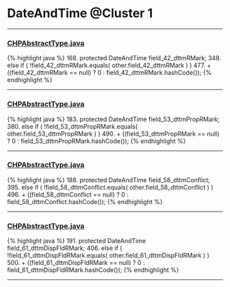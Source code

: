 # DateAndTime @Cluster 1

***

### [CHPAbstractType.java](https://searchcode.com/codesearch/view/97384327/)
{% highlight java %}
168. protected DateAndTime field_42_dttmRMark;
348.     else if ( !field_42_dttmRMark.equals( other.field_42_dttmRMark ) )
477.             + ((field_42_dttmRMark == null) ? 0 : field_42_dttmRMark.hashCode());
{% endhighlight %}

***

### [CHPAbstractType.java](https://searchcode.com/codesearch/view/97384327/)
{% highlight java %}
183. protected DateAndTime field_53_dttmPropRMark;
380.     else if ( !field_53_dttmPropRMark.equals( other.field_53_dttmPropRMark ) )
490.             + ((field_53_dttmPropRMark == null) ? 0 : field_53_dttmPropRMark.hashCode());
{% endhighlight %}

***

### [CHPAbstractType.java](https://searchcode.com/codesearch/view/97384327/)
{% highlight java %}
188. protected DateAndTime field_58_dttmConflict;
395.     else if ( !field_58_dttmConflict.equals( other.field_58_dttmConflict ) )
496.             + ((field_58_dttmConflict == null) ? 0 : field_58_dttmConflict.hashCode());
{% endhighlight %}

***

### [CHPAbstractType.java](https://searchcode.com/codesearch/view/97384327/)
{% highlight java %}
191. protected DateAndTime field_61_dttmDispFldRMark;
406.     else if ( !field_61_dttmDispFldRMark.equals( other.field_61_dttmDispFldRMark ) )
500.             + ((field_61_dttmDispFldRMark == null) ? 0 : field_61_dttmDispFldRMark.hashCode());
{% endhighlight %}

***

